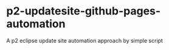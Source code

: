 # p2-updatesite-github-pages-automation
A p2 eclipse update site automation approach by simple script
